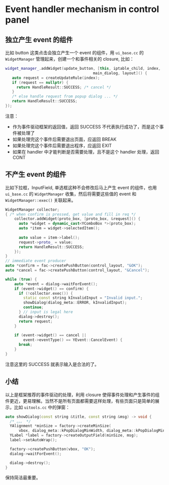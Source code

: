 # Event handler mechanism in control panel

## 独立产生 event 的组件

比如 button 这类点击会独立产生一个 event 的组件，用 `ui_base.cc` 的 `WidgetManager` 管理起来，创建一个和事件相关的 closure, 比如：

 ```cpp
widget_manager_.addWidget(update_button, [this, iptable_child, index,
										main_dialog, layout]() {
	auto request = createUpdateRule(index);
	if (request == nullptr) {
	  return HandleResult::SUCCESS; /* cancel */
	}
	/* else handle request from popup dialog ... */
	return HandleResult::SUCCESS;
});
 ```

注意：

- 作为事件驱动框架的返回值，返回 SUCCESS 不代表执行成功了，而是这个事件被处理了
- 如果处理完这个事件后需要退出页面，应返回 BREAK
- 如果处理完这个事件后需要退出程序，应返回 EXIT
- 如果在 handler 中才能判断是否需要处理，且不是这个 handler 处理，返回 CONT

## 不产生 event 的组件

比如下拉框，InputField, 单选框这种不会修改后马上产生 event 的组件，也用 `ui_base.cc` 的 `WidgetManager` 收集，然后将需要这些值的 event 和 `WidgetManager::exec()` 关联起来。

```cpp
WidgetManager collector;
{ /* when confirm is pressed, get value and fill in req */
	collector.addWidget(proto_box, [proto_box, &request]() {
	  auto *widget = dynamic_cast<YComboBox *>(proto_box);
	  auto *item = widget->selectedItem();
	
	  auto value = item->label();
	  request->proto_ = value;
	  return HandleResult::SUCCESS;
	});
}
// immediate event producer
auto *confirm = fac->createPushButton(control_layout, "&OK");
auto *cancel = fac->createPushButton(control_layout, "&Cancel");

while (true) {
	auto *event = dialog->waitForEvent();
	if (event->widget() == confirm) {
	  if (!collector.exec()) {
		static const string kInvalidInput = "Invalid input.";
		showDialog(dialog_meta::ERROR, kInvalidInput);
		continue;
	  } // input is legal here
	  dialog->destroy();
	  return request;
	}
	
	if (event->widget() == cancel ||
		event->eventType() == YEvent::CancelEvent) {
	  break;
	}
}
```

注意这里的 SUCCESS 就表示输入是合法的了。

## 小结

以上是框架推荐的事件驱动的处理，利用 closure 使得事件处理和产生事件的组件更近，更易理解。当然不是所有页面都需要这样处理，有些页面只是简单的展示，比如 `uitools.cc` 中的弹窗：

```cpp
auto showDialog(const string &title, const string &msg) -> void {
  /* 。。。 */
  YAlignment *minSize = factory->createMinSize(
      vbox, dialog_meta::kPopDialogMinWidth, dialog_meta::kPopDialogMinHeight);
  YLabel *label = factory->createOutputField(minSize, msg);
  label->setAutoWrap();

  factory->createPushButton(vbox, "OK");
  dialog->waitForEvent();

  dialog->destroy();
}
```

保持简洁最重要。
